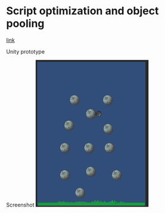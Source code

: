 # Script optimization and object pooling
[link](https://learn.unity.com/project/c-scripting-in-unity-script-optimization)

Unity prototype

Screenshot
<img src='Screenshot.PNG'>

